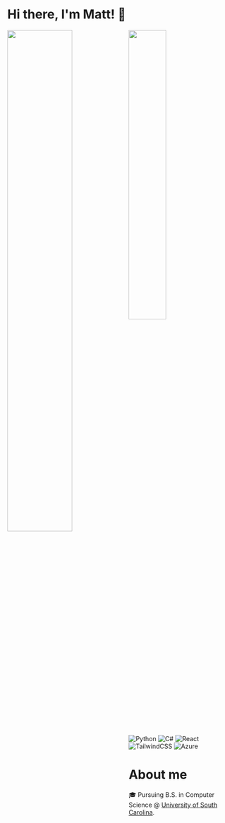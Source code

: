 # Hi there, I'm Matt! :wave:
<img align="left" width="54%" src="https://github-readme-stats.vercel.app/api?username=fowlermatt&theme=dark&include_all_commits=true&count_private=true&show_icons=true" />
<img align="left" width="41%" src="https://github-readme-stats.vercel.app/api/top-langs/?username=fowlermatt&layout=compact&theme=dark&include_all_commits=true&count_private=true" />

<br/><br/>
<br/><br/>
<br/><br/>
<br/><br/>
<br/><br/>

![Python](https://img.shields.io/badge/python-3670A0?style=for-the-badge&logo=python&logoColor=ffdd54)
![C#](https://img.shields.io/badge/c%23-%23239120.svg?style=for-the-badge&logo=csharp&logoColor=white)
![React](https://img.shields.io/badge/react-%2320232a.svg?style=for-the-badge&logo=react&logoColor=%2361DAFB)
![TailwindCSS](https://img.shields.io/badge/tailwindcss-%2338B2AC.svg?style=for-the-badge&logo=tailwind-css&logoColor=white)
![Azure](https://img.shields.io/badge/azure-%230072C6.svg?style=for-the-badge&logo=microsoftazure&logoColor=white)

# About me
🎓 Pursuing B.S. in Computer Science @ [University of South Carolina](https://sc.edu/study/majors_and_degrees/computer_science_computer_engineering.php). 


